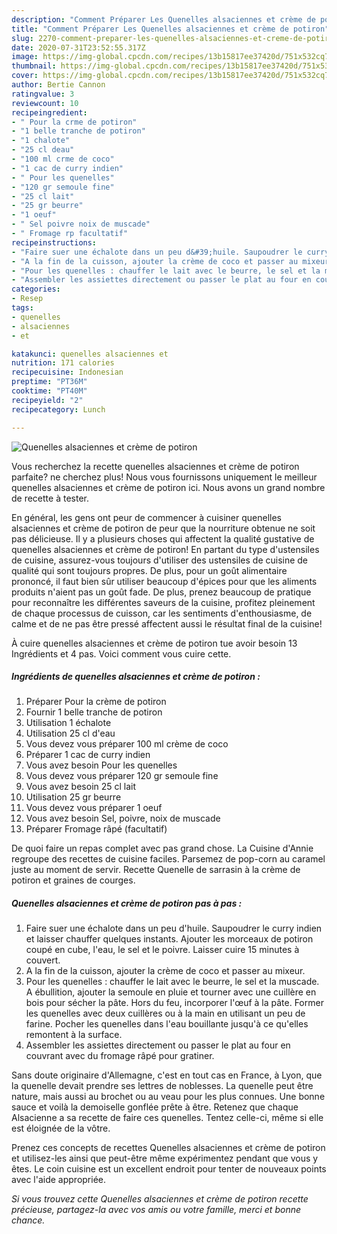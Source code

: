 ```yaml
---
description: "Comment Préparer Les Quenelles alsaciennes et crème de potiron"
title: "Comment Préparer Les Quenelles alsaciennes et crème de potiron"
slug: 2270-comment-preparer-les-quenelles-alsaciennes-et-creme-de-potiron
date: 2020-07-31T23:52:55.317Z
image: https://img-global.cpcdn.com/recipes/13b15817ee37420d/751x532cq70/quenelles-alsaciennes-et-creme-de-potiron-photo-principale-de-la-recette.jpg
thumbnail: https://img-global.cpcdn.com/recipes/13b15817ee37420d/751x532cq70/quenelles-alsaciennes-et-creme-de-potiron-photo-principale-de-la-recette.jpg
cover: https://img-global.cpcdn.com/recipes/13b15817ee37420d/751x532cq70/quenelles-alsaciennes-et-creme-de-potiron-photo-principale-de-la-recette.jpg
author: Bertie Cannon
ratingvalue: 3
reviewcount: 10
recipeingredient:
- " Pour la crme de potiron"
- "1 belle tranche de potiron"
- "1 chalote"
- "25 cl deau"
- "100 ml crme de coco"
- "1 cac de curry indien"
- " Pour les quenelles"
- "120 gr semoule fine"
- "25 cl lait"
- "25 gr beurre"
- "1 oeuf"
- " Sel poivre noix de muscade"
- " Fromage rp facultatif"
recipeinstructions:
- "Faire suer une échalote dans un peu d&#39;huile. Saupoudrer le curry indien et laisser chauffer quelques instants. Ajouter les morceaux de potiron coupé en cube, l&#39;eau, le sel et le poivre. Laisser cuire 15 minutes à couvert."
- "A la fin de la cuisson, ajouter la crème de coco et passer au mixeur."
- "Pour les quenelles : chauffer le lait avec le beurre, le sel et la muscade. A ébullition, ajouter la semoule en pluie et tourner avec une cuillère en bois pour sécher la pâte. Hors du feu, incorporer l&#39;œuf à la pâte. Former les quenelles avec deux cuillères ou à la main en utilisant un peu de farine. Pocher les quenelles dans l&#39;eau bouillante jusqu&#39;à ce qu&#39;elles remontent à la surface."
- "Assembler les assiettes directement ou passer le plat au four en couvrant avec du fromage râpé pour gratiner."
categories:
- Resep
tags:
- quenelles
- alsaciennes
- et

katakunci: quenelles alsaciennes et 
nutrition: 171 calories
recipecuisine: Indonesian
preptime: "PT36M"
cooktime: "PT40M"
recipeyield: "2"
recipecategory: Lunch

---
```



![Quenelles alsaciennes et crème de potiron](https://img-global.cpcdn.com/recipes/13b15817ee37420d/751x532cq70/quenelles-alsaciennes-et-creme-de-potiron-photo-principale-de-la-recette.jpg)

Vous recherchez la recette quenelles alsaciennes et crème de potiron parfaite? ne cherchez plus! Nous vous fournissons uniquement le meilleur quenelles alsaciennes et crème de potiron ici. Nous avons un grand nombre de recette à tester.

En général, les gens ont peur de commencer à cuisiner quenelles alsaciennes et crème de potiron de peur que la nourriture obtenue ne soit pas délicieuse. Il y a plusieurs choses qui affectent la qualité gustative de quenelles alsaciennes et crème de potiron! En partant du type d'ustensiles de cuisine, assurez-vous toujours d'utiliser des ustensiles de cuisine de qualité qui sont toujours propres. De plus, pour un goût alimentaire prononcé, il faut bien sûr utiliser beaucoup d'épices pour que les aliments produits n'aient pas un goût fade. De plus, prenez beaucoup de pratique pour reconnaître les différentes saveurs de la cuisine, profitez pleinement de chaque processus de cuisson, car les sentiments d'enthousiasme, de calme et de ne pas être pressé affectent aussi le résultat final de la cuisine!

<!--inarticleads1-->

À cuire quenelles alsaciennes et crème de potiron tue avoir besoin 13 Ingrédients et 4 pas. Voici comment vous cuire cette.

##### Ingrédients de quenelles alsaciennes et crème de potiron :

1. Préparer  Pour la crème de potiron
1. Fournir 1 belle tranche de potiron
1. Utilisation 1 échalote
1. Utilisation 25 cl d&#39;eau
1. Vous devez vous préparer 100 ml crème de coco
1. Préparer 1 cac de curry indien
1. Vous avez besoin  Pour les quenelles
1. Vous devez vous préparer 120 gr semoule fine
1. Vous avez besoin 25 cl lait
1. Utilisation 25 gr beurre
1. Vous devez vous préparer 1 oeuf
1. Vous avez besoin  Sel, poivre, noix de muscade
1. Préparer  Fromage râpé (facultatif)


De quoi faire un repas complet avec pas grand chose. La Cuisine d&#39;Annie regroupe des recettes de cuisine faciles. Parsemez de pop-corn au caramel juste au moment de servir. Recette Quenelle de sarrasin à la crème de potiron et graines de courges. 

<!--inarticleads2-->

##### Quenelles alsaciennes et crème de potiron pas à pas :

1. Faire suer une échalote dans un peu d&#39;huile. Saupoudrer le curry indien et laisser chauffer quelques instants. Ajouter les morceaux de potiron coupé en cube, l&#39;eau, le sel et le poivre. Laisser cuire 15 minutes à couvert.
1. A la fin de la cuisson, ajouter la crème de coco et passer au mixeur.
1. Pour les quenelles : chauffer le lait avec le beurre, le sel et la muscade. A ébullition, ajouter la semoule en pluie et tourner avec une cuillère en bois pour sécher la pâte. Hors du feu, incorporer l&#39;œuf à la pâte. Former les quenelles avec deux cuillères ou à la main en utilisant un peu de farine. Pocher les quenelles dans l&#39;eau bouillante jusqu&#39;à ce qu&#39;elles remontent à la surface.
1. Assembler les assiettes directement ou passer le plat au four en couvrant avec du fromage râpé pour gratiner.


Sans doute originaire d&#39;Allemagne, c&#39;est en tout cas en France, à Lyon, que la quenelle devait prendre ses lettres de noblesses. La quenelle peut être nature, mais aussi au brochet ou au veau pour les plus connues. Une bonne sauce et voilà la demoiselle gonflée prête à être. Retenez que chaque Alsacienne a sa recette de faire ces quenelles. Tentez celle-ci, même si elle est éloignée de la vôtre. 

<!--inarticleads1-->

<p>
Prenez ces concepts de recettes Quenelles alsaciennes et crème de potiron et utilisez-les ainsi que peut-être même expérimentez pendant que vous y êtes. Le coin cuisine est un excellent endroit pour tenter de nouveaux points avec l'aide appropriée.
</p>

<p>
<i>Si vous trouvez cette Quenelles alsaciennes et crème de potiron recette précieuse, partagez-la avec vos amis ou votre famille, merci et bonne chance.</i>
</p>

